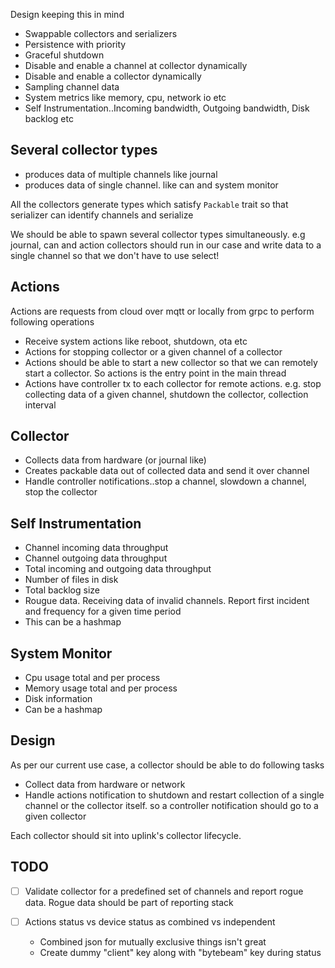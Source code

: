 Design keeping this in mind

* Swappable collectors and serializers
* Persistence with priority
* Graceful shutdown
* Disable and enable a channel at collector dynamically
* Disable and enable a collector dynamically
* Sampling channel data
* System metrics like memory, cpu, network io etc
* Self Instrumentation..Incoming bandwidth, Outgoing bandwidth, Disk backlog etc


Several collector types
-----------------------

* produces data of multiple channels like journal
* produces data of single channel. like can and system monitor

All the collectors generate types which satisfy `Packable` trait so that
serializer can identify channels and serialize


We should be able to spawn several collector types simultaneously. e.g
journal, can and action collectors should run in our case and write
data to a single channel so that we don't have to use select!


Actions
------

Actions are requests from cloud over mqtt or locally from grpc to
perform following operations

* Receive system actions like reboot, shutdown, ota etc
* Actions for stopping collector or a given channel of a collector
* Actions should be able to start a new collector so that we can
  remotely start a collector. So actions is the entry point in the main
  thread
* Actions have controller tx to each collector for remote actions. e.g.
  stop collecting data of a given channel, shutdown the collector, collection interval

Collector
-------

* Collects data from hardware (or journal like)
* Creates packable data out of collected data and send it over channel
* Handle controller notifications..stop a channel, slowdown a channel,
  stop the collector


Self Instrumentation
--------

* Channel incoming data throughput
* Channel outgoing data throughput
* Total incoming and outgoing data throughput
* Number of files in disk
* Total backlog size
* Rougue data. Receiving data of invalid channels. Report first incident
  and frequency for a given time period
* This can be a hashmap 

System Monitor
---------

* Cpu usage total and per process
* Memory usage total and per process
* Disk information
* Can be a hashmap


Design
------

As per our current use case, a collector should be able to do following
tasks

* Collect data from hardware or network
* Handle actions notification to shutdown and restart collection of a
  single channel or the collector itself. so a controller notification
  should go to a given collector

Each collector should sit into uplink's collector lifecycle. 


TODO
-----

-[ ] Validate collector for a predefined set of channels and report
rogue data. Rogue data should be part of reporting stack

-[ ] Actions status vs device status as combined vs independent
     * Combined json for mutually exclusive things isn't great
     * Create dummy "client" key along with "bytebeam" key during status
